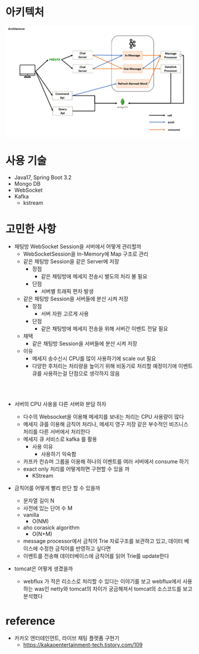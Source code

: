 # 아키텍처

![](./docs/architecture.png)

# 사용 기술
- Java17, Spring Boot 3.2
- Mongo DB
- WebSocket
- Kafka
    - kstream

# 고민한 사항
- 채팅방 WebSocket Session을 서버에서 어떻게 관리할까
    - WebSocketSession을 In-Memory에 Map 구조로 관리
    - 같은 채팅방 Session을 같은 Server에 저장
        - 장점
            - 같은 채팅방에 메세지 전송시 별도의 처리 불 필요
        - 단점
            - 서버별 트래픽 편차 발생
    - 같은 채팅방 Session을 서버들에 분산 시켜 저장
        - 장점
            - 서버 자원 고르게 사용
        - 단점
            - 같은 채팅방에 메세지 전송을 위해 서버간 이벤트 전달 필요
    - 채택
        - 같은 채팅방 Session을 서버들에 분산 시켜 저장
    - 이유
        - 메세지 송수신시 CPU를 많이 사용하기에 scale out 필요
        - 다양한 후처리는 처리량을 높이기 위해 비동기로 처리할 예정이기에 이벤트 큐를 사용하는걸 단점으로 생각하지 않음

</br></br>

- 서버의 CPU 사용을 다른 서버와 분담 하자
  - 다수의 Websocket을 이용해 메세지를 보내는 처리는 CPU 사용량이 많다
  - 메세지 큐를 이용해 금칙어 처리나, 메세지 영구 저장 같은 부수적인 비즈니스 처리를 다른 서버에서 처리한다
  - 메세지 큐 서비스로 kafka 를 활용
    - 사용 이유
      - 사용하기 익숙함
  - 카프카 컨슈머 그룹을 이용해 하나의 이벤트를 여러 서버에서 consume 하기
  - exact only 처리를 어떻게하면 구현할 수 있을 까
      - KStream

- 금칙어를 어떻게 빨리 판단 할 수 있을까
  - 문자열 길이 N
  - 사전에 있는 단어 수 M
  - vanilla
    - O(NM)
  - aho corasick algorithm
    - O(N+M)
  - message processor에서 금칙어 Trie 자료구조를 보관하고 있고, 데이터 베이스에 수정한 금칙어를 반영하고 싶다면
  - 이벤트를 전송해 데이터베이스에 금칙어를 읽어 Trie를 update한다

- tomcat은 어떻게 생겼을까
    - webflux 가 적은 리소스로 처리할 수 있다는 이야기를 보고 webflux에서 사용하는 was인 netty와 tomcat의 차이가 궁금해져서 tomcat의 소스코드를 보고 분석했다

# reference
- 카카오 엔터테인먼트, 라이브 채팅 플랫폼 구현기
  - https://kakaoentertainment-tech.tistory.com/109
